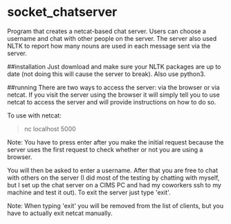 # socket_chatserver

Program that creates a netcat-based chat server. Users can choose a username and chat with other people on the server. The server also used NLTK to report how many nouns are used in each message sent via the server.

##installation
Just download and make sure your NLTK packages are up to date (not doing this will cause the server to break). Also use python3.

##running
There are two ways to access the server: via the browser or via netcat. If you visit the server using the browser it will simply tell you to use netcat to access the server and will provide instructions on how to do so.

To use with netcat:
>nc localhost 5000

Note: You have to press enter after you make the initial request because the server uses the first request to check whether or not you are using a browser.

You will then be asked to enter a username. After that you are free to chat with others on the server (I did most of the testing by chatting with myself, but I set up the chat server on a CIMS PC and had my coworkers ssh to my machine and test it out). To exit the server just type 'exit'.

Note: When typing 'exit' you will be removed from the list of clients, but you have to actually exit netcat manually.
